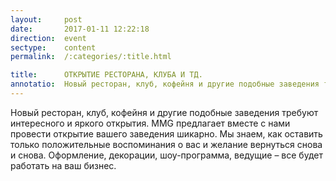 ```yaml
---
layout:     post
date:       2017-01-11 12:22:18
direction:  event
sectype:    content
permalink:  /:categories/:title.html

title:      ОТКРЫТИЕ РЕСТОРАНА, КЛУБА И ТД.    
annotatio:  Новый ресторан, клуб, кофейня и другие подобные заведения требуют интересного и яркого открытия. MMG предлагает вместе с нами провести открытие вашего заведения шикарно. Мы знаем, как оставить только положительные воспоминания о вас и желание вернуться снова и снова. Оформление, декорации, шоу-программа, ведущие – все будет работать на ваш бизнес. 
---
```


Новый ресторан, клуб, кофейня и другие подобные заведения требуют интересного и яркого открытия. MMG предлагает вместе с нами провести открытие вашего заведения шикарно. Мы знаем, как оставить только положительные воспоминания о вас и желание вернуться снова и снова. Оформление, декорации, шоу-программа, ведущие – все будет работать на ваш бизнес. 
